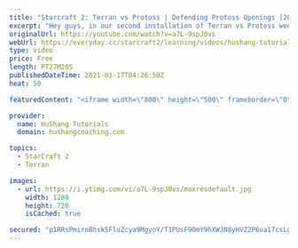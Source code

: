 ```yaml
---
title: "Starcraft 2: Terran vs Protoss | Defending Protoss Openings [2021]"
excerpt: "Hey guys, in our second installation of Terran vs Protoss week we're looking at how to defend a bunch of different openings with the safe beginner terran opening.   Starcraft 2: Terran vs Protoss | Defending Protoss Openings [2021] #Starcraft2 #TerranVsProtoss #TvP #Terran #SC2  0:00 - Intro/Cinematic"
originalUrl: https://youtube.com/watch?v=a7L-9spJ0vs
webUrl: https://everyday.cc/starcraft2/learning/videos/hushang-tutorials-starcraft-2-terran-vs-protoss-defending-protoss-openings-2021/
type: video
price: Free
length: PT27M20S
publishedDateTime: 2021-01-17T04:26:50Z
heat: 50

featuredContent: "<iframe width=\"800\" height=\"500\" frameborder=\"0\" src=\"https://www.youtube.com/embed/a7L-9spJ0vs\" allow=\"accelerometer; autoplay; encrypted-media; gyroscope; picture-in-picture\" allowfullscreen></iframe>"

provider:
  name: HuShang Tutorials
  domain: hushangcoaching.com

topics:
  - StarCraft 2
  - Terran

images:
  - url: https://i.ytimg.com/vi/a7L-9spJ0vs/maxresdefault.jpg
    width: 1280
    height: 720
    isCached: true

secured: "p1RRsPmirnBhsk5FluZcya9MgyoY/T1PUsF9OmY9hXWJN8yHVZ2P6ua17csLgggUfp+3ShNZPGdaPs2d6frXX4kcNeDwvJa9+D/WOHmRIeUv/zr5JuiBkjbDbh050BYaaNidka/D4JiGp3O3/86s22ea5TNq3H/OFAXA3dAeZ2dAJNDvU7Qa0G5Px08zvwbYzeTd+zcfw1Rc5jCh1xopQgzaKxw4acs9Bauqmn4VZOeHBdJCTJAzGkK3MdYvtp1pZPKwGRyHhUPWKZJpsg7uhTE3GHes1999CwMf/SkAI6rtvxfCeiu7MOjufZbkoycxylU0nR4IsN0gtdomhERfshlzHFTdZ0KlVGmwOBKS5mkXUTorHUEPXXTIANW79BdPlyAwdL2lQgA/7AuD0Gh2Zq3/U/D977ijRCEBxitzsmY=;azo59W8xcxApWa0zRk4k4g=="
---
```


